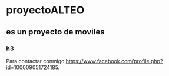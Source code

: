 # proyectoALTEO
## es un proyecto de moviles
### h3
Para contactar conmigo <https://www.facebook.com/profile.php?id=100009051724185>.
